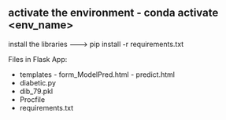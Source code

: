 ## activate the environment - conda activate <env_name>

install the libraries  ---> pip install -r requirements.txt

Files in Flask App:
  - templates
        - form_ModelPred.html
        - predict.html
  - diabetic.py
  - dib_79.pkl 
  - Procfile
  - requirements.txt

